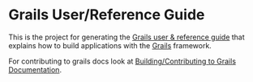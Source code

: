 Grails User/Reference Guide
===========================

This is the project for generating the [Grails user & reference guide][Grails Documentation] that explains how to build applications with the [Grails][Grails] framework.

For contributing to grails docs look at [Building/Contributing to Grails Documentation][Contributing].

[Grails Documentation]: http://grails.org/doc/latest
[Grails]: http://grails.org
[Contributing]: https://grails.github.io/grails-doc/latest/guide/contributing.html#patchesDoc
